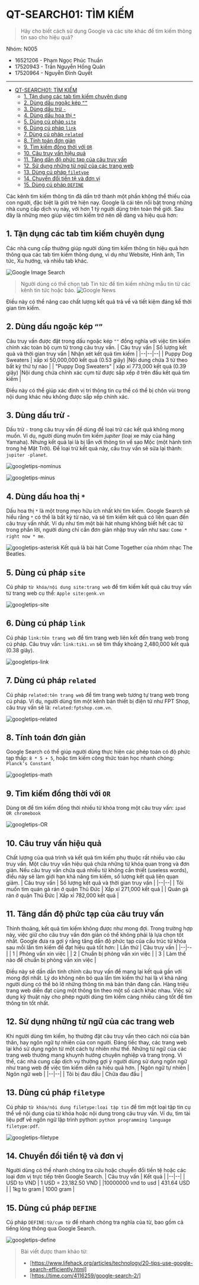 ﻿# QT-SEARCH01: TÌM KIẾM

> Hãy cho biết cách sử dụng Google và các site khác để tìm kiếm thông tin sao cho hiệu quả?

Nhóm: N005

- 16521206 - Phạm Ngọc Phúc Thuần
- 17520943 - Trần Nguyễn Hồng Quân
- 17520964 - Nguyễn Đình Quyết

---

- [QT-SEARCH01: TÌM KIẾM](#qt-search01-tìm-kiếm)
  - [1. Tận dụng các tab tìm kiếm chuyên dụng](#1-tận-dụng-các-tab-tìm-kiếm-chuyên-dụng)
  - [2. Dùng dấu ngoặc kép `“”`](#2-dùng-dấu-ngoặc-kép-)
  - [3. Dùng dấu trừ `-`](#3-dùng-dấu-trừ--)
  - [4. Dùng dấu hoa thị `*`](#4-dùng-dấu-hoa-thị-)
  - [5. Dùng cú pháp `site`](#5-dùng-cú-pháp-site)
  - [6. Dùng cú pháp  `link`](#6-dùng-cú-pháp--link)
  - [7. Dùng cú pháp  `related`](#7-dùng-cú-pháp--related)
  - [8. Tính toán đơn giản](#8-tính-toán-đơn-giản)
  - [9. Tìm kiếm đồng thời với `OR`](#9-tìm-kiếm-đồng-thời-với-or)
  - [10. Câu truy vấn hiệu quả](#10-câu-truy-vấn-hiệu-quả)
  - [11. Tăng dần độ phức tạp của câu truy vấn](#11-tăng-dần-độ-phức-tạp-của-câu-truy-vấn)
  - [12. Sử dụng những từ ngữ của các trang web](#12-sử-dụng-những-từ-ngữ-của-các-trang-web)
  - [13. Dùng cú pháp `filetype`](#13-dùng-cú-pháp-filetype)
  - [14. Chuyển đổi tiền tệ và đơn vị](#14-chuyển-đổi-tiền-tệ-và-đơn-vị)
  - [15. Dùng cú pháp `DEFINE`](#15-dùng-cú-pháp-define)

Các kênh tìm kiếm thông tin đã dần trở thành một phần không thể thiếu của con người, đặc biệt là giới trẻ hiện nay. Google là cái tên nổi bật trong những nhà cung cấp dịch vụ này, với hơn 1 tỷ người dùng trên toàn thế giới.
Sau đây là những mẹo giúp việc tìm kiếm trở nên dễ dàng và hiệu quả hơn:

## 1. Tận dụng các tab tìm kiếm chuyên dụng

Các nhà cung cấp thường giúp người dùng tìm kiếm thông tin hiệu quả hơn thông qua các tab tìm kiếm thông dụng, ví dụ như Website, Hình ảnh, Tin tức,  Xu hướng, và nhiều tab khác.

![Google Image Search](https://i.insider.com/5c6ef4f52628982b9e0d5742?width=800&format=jpeg&auto=webp)
> Người dùng có thể chọn tab Tin tức để tìm kiếm những mẫu tin từ các kênh tin tức hoặc báo.
![Google News](https://cdn.vox-cdn.com/thumbor/JhPEuVDLEBqOhNLkkw5dItN1RuA=/0x0:1298x733/920x613/filters:focal(14x25:220x231):format(webp)/cdn.vox-cdn.com/uploads/chorus_image/image/55476767/google_news_redesign.0.png)

Điều này có thể nâng cao chất lượng kết quả trả về và tiết kiệm đáng kể thời gian tìm kiếm.

## 2. Dùng dấu ngoặc kép `“”`

Câu truy vấn được đặt trong dấu ngoặc kép `""`  đồng nghĩa với việc tìm kiếm chính xác toàn bộ cụm từ trong câu truy vấn.
| Câu truy vấn | Số lượng kết quả và thời gian truy vấn | Nhận xét kết quả tìm kiếm |
|--|--|--|
| Puppy Dog Sweaters | xấp xỉ 50,000,000 kết quả  (0.53 giây) |Nội dung chứa 3 từ theo bất kỳ thứ tự nào |
| "Puppy Dog Sweaters" | xấp xỉ 773,000 kết quả  (0.39 giây) |Nội dung chứa chính xác cụm từ được sắp xếp ở trên đầu kết quả tìm kiếm |

Điều này có thể giúp xác định vị trí thông tin cụ thể có thể bị chôn vùi trong nội dung khác nếu không được sắp xếp chính xác.

## 3. Dùng dấu trừ `-`

Dấu trừ `-` trong câu truy vấn để dùng để loại trừ các kết quả không mong muốn.
Ví dụ, người dùng muốn tìm kiếm *jupiter* (loại xe máy của hãng Yamaha). Nhưng kết quả lại là bị lẫn với thông tin về sao Mộc (một hành tinh trong hệ Mặt Trời). Để loại trừ kết quả này, câu truy vấn sẽ sửa lại thành: `jupiter -planet`.

![googletips-nominus](./Images/googletips-minus0.png)

![googletips-minus](./Images/googletips-minus.png)

## 4. Dùng dấu hoa thị `*`

Dấu hoa thị `*` là một trong mẹo hữu ích nhất khi tìm kiếm. Google Search sẽ hiểu rằng `*` có thể là bất kỳ từ nào, và sẽ tìm kiếm kết quả có liên quan đến câu truy vấn nhất.
Ví dụ như tìm một bài hát nhưng không biết hết các từ trong phần lời, người dùng chỉ cần đơn giản nhập truy vấn như sau:  `Come * right now * me`.

![googletips-asterisk](./Images/googletips-asterisk.png)
Kết quả là bài hát Come Together của nhóm nhạc The Beatles.

## 5. Dùng cú pháp `site`

Cú pháp `từ khóa/nội dung site:trang web` để tìm kiếm kết quả câu truy vấn từ trang web cụ thể: `Apple site:genk.vn`

![googletips-site](./Images/googletips-site.png)

## 6. Dùng cú pháp  `link`

Cú pháp `link:tên trang web` để tìm trang web liên kết đến trang web trong cú pháp.
Câu truy vấn: `link:tiki.vn` sẽ tìm thấy khoảng 2,480,000 kết quả  (0.38 giây).

![googletips-link](./Images/googletips-link.png)

## 7. Dùng cú pháp  `related`

Cú pháp `related:tên trang web` để tìm trang web tương tự trang web trong cú pháp.
Ví dụ, người dùng tìm một kênh bán thiết bị điện tử như FPT Shop, câu truy vấn sẽ là: `related:fptshop.com.vn`.

![googletips-related](./Images/googletips-related.png)

## 8. Tính toán đơn giản

Google Search có thể giúp người dùng thực hiện các phép toán có độ phức tạp thấp: `8 * 5 + 5`, hoặc tìm kiếm công thức toán học nhanh chóng: `Planck’s Constant`

![googletips-math](./Images/googletips-math.png)

## 9. Tìm kiếm đồng thời với `OR`

Dùng `OR` để tìm kiếm đồng thời nhiều từ khóa trong một câu truy vấn: `ipad OR chromebook`

![googletips-OR](./Images/googletips-OR.png)

## 10. Câu truy vấn hiệu quả

Chất lượng của quá trình và kết quả tìm kiếm phụ thuộc rất nhiều vào câu truy vấn. Một câu truy vấn hiệu quả chứa những từ khóa quan trọng và đơn giản. Nếu câu truy vấn chứa quá nhiều từ không cần thiết (useless words), điều này sẽ làm giới hạn khả năng tìm kiếm, số lượng kết quả liên quan giảm.
| Câu truy vấn | Số lượng kết quả và thời gian truy vấn |
|--|--|
| Tôi muốn tìm quán gà rán ở quận Thủ Đức | Xấp xỉ 271,000 kết quả |
| Quán gà rán ở quận Thủ Đức | Xấp xỉ 782,000 kết quả |

## 11. Tăng dần độ phức tạp của câu truy vấn

Thỉnh thoảng, kết quả tìm kiếm không được như mong đợi. Trong trường hợp này, việc giữ cho câu truy vấn đơn giản có thể không phải là lựa chọn tốt nhất. 
Google đưa ra gợi ý rằng tăng dần độ phức tạp của cấu trúc từ khóa sau mỗi lần tìm kiếm để đạt hiệu quả tốt hơn:
| Lần thử | Câu truy vấn |
|--|--|
| 1 | Phỏng vấn xin việc |
| 2 | Chuẩn bị phỏng vấn xin việc |
| 3 | Làm thế nào để chuẩn bị phỏng vấn xin việc |

Điều này sẽ dần dần tinh chỉnh câu truy vấn để mang lại kết quả gần với mong đợi nhất. Lý do không nên bỏ qua lần tìm kiếm thứ hai là vì khả năng người dùng có thể bỏ lỡ những thông tin mà bản thân đang cần.
Hàng triệu trang web diễn đạt cùng một thông tin theo một số cách khác nhau. Việc sử dụng kỹ thuật này cho phép người dùng tìm kiếm càng nhiều càng tốt để tìm thông tin tốt nhất.

## 12. Sử dụng những từ ngữ của các trang web

Khi người dùng tìm kiếm, họ thường đặt câu truy vấn theo cách nói của bản thân, hay ngôn ngữ tự nhiên của con người. Đáng tiếc thay, các trang web lại khó sử dụng ngôn từ một cách tự nhiên như thế. Những từ ngữ của các trang web thường mang khuynh hướng chuyên nghiệp và trang trọng.
Vì thế, các nhà cung cấp dịch vụ thường gợi ý người dùng sử dụng ngôn ngữ như trang web để việc tìm kiếm diễn ra hiệu quả hơn.
| Ngôn ngữ tự nhiên | Ngôn ngữ web |
|--|--|
| Tôi bị đau đầu | Chữa đau đầu |

## 13. Dùng cú pháp `filetype`

Cú pháp `từ khóa/nội dung filetype:loại tập tin` để tìm một loại tập tin cụ thể về nội dung của từ khóa hoặc nội dung trong câu truy vấn.
Ví dụ, tìm tài liệu pdf về ngôn ngữ lập trình python: `python programming language filetype:pdf`.

![googletips-filetype](./Images/googletips-filetype.png)

## 14. Chuyển đổi tiền tệ và đơn vị

Người dùng có thể nhanh chóng tra cứu hoặc chuyển đổi tiền tệ hoặc các loại đơn vị trực tiếp trên Google Search.
| Câu truy vấn | Kết quả |
|--|--|
| USD to VND | 1 USD = 23,182.50 VND |
|10000000 vnd to usd | 431.64 USD |
| 1kg to gram | 1000 gram |

## 15. Dùng cú pháp `DEFINE`

Cú pháp `DEFINE:từ/cụm từ` để nhanh chóng tra nghĩa của từ, bao gồm cả tiếng lóng thông qua Google Search.

![googletips-define](./Images/googletips-define.png)

>Bài viết được tham khảo từ:
>
>- [https://www.lifehack.org/articles/technology/20-tips-use-google-search-efficiently.html]
>- [https://time.com/4116259/google-search-2/]
